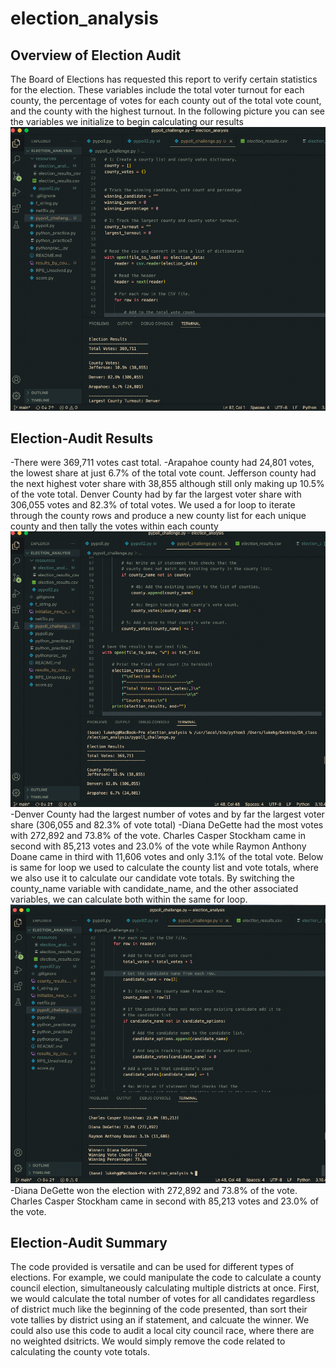 # election_analysis

## Overview of Election Audit
The Board of Elections has requested this report to verify certain statistics for the election. These variables include the total voter turnout for each county, the percentage of votes for each county out of the total vote count, and the county with the highest turnout. In the following picture you can see the variables we initialize to begin calculating our results
![Initializing New Variables](https://github.com/lgconsult/election_analysis/blob/main/initialize_new_variables.png)

## Election-Audit Results
  -There were 369,711 votes cast total.
  -Arapahoe county had 24,801 votes, the lowest share at just 6.7% of the total vote count. Jefferson county had the next highest voter share with 38,855 although still only making up 10.5% of the vote total. Denver County had by far the largest voter share with 306,055 votes and 82.3% of total votes. We used a for loop to iterate through the county rows and produce a new county list for each unique county and then tally the votes within each county
![Printing the Electon Results by County](https://github.com/lgconsult/election_analysis/blob/main/county_results.png)
  -Denver County had the largest number of votes and by far the largest voter share (306,055 and 82.3% of vote total)
  -Diana DeGette had the most votes with 272,892 and 73.8% of the vote. Charles Casper Stockham came in second with 85,213 votes and 23.0% of the vote while Raymon Anthony Doane came in third with 11,606 votes and only 3.1% of the total vote. Below is same for loop we used to calculate the county list and vote totals, where we also use it to calculate our candidate vote totals. By switching the county_name variable with candidate_name, and the other associated variables, we can calculate both within the same for loop.
  ![Candidate Vote Totals and Calculation](https://github.com/lgconsult/election_analysis/blob/main/candidate_results.png)
  -Diana DeGette won the election with 272,892 and 73.8% of the vote. Charles Casper Stockham came in second with 85,213 votes and 23.0% of the vote.

## Election-Audit Summary
The code provided is versatile and can be used for different types of elections. For example, we could manipulate the code to calculate a county council election, simultaneously calculating multiple districts at once. First, we would calculate the total number of votes for all candidates regardless of district much like the beginning of the code presented, than sort their vote tallies by district using an if statement, and calcuate the winner. We could also use this code to audit a local city council race, where there are no weighted dsitricts. We would simply remove the code related to calculating the county vote totals.
